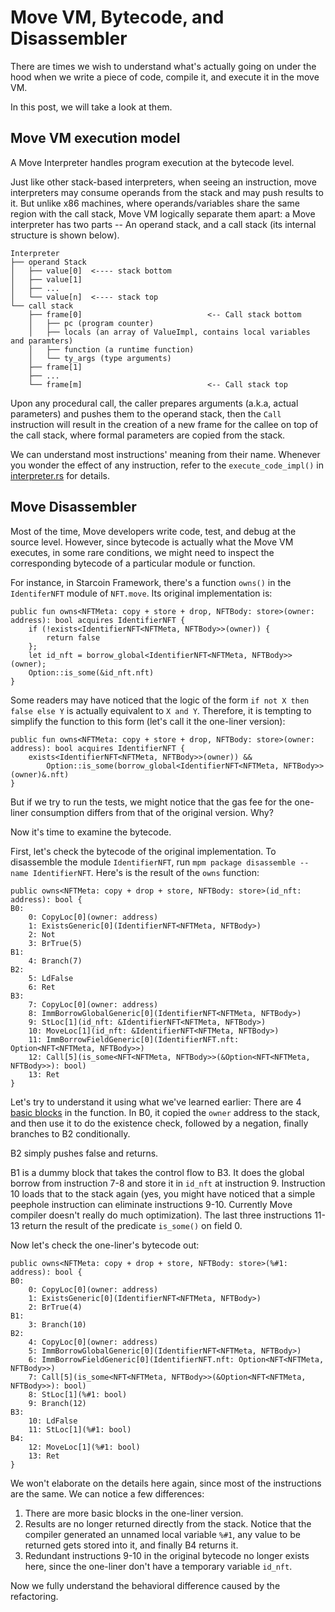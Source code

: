 # Move VM, Bytecode, and Disassembler
There are times we wish to understand what's actually going on under the hood when we write a piece of code, 
compile it, and execute it in the move VM.

In this post, we will take a look at them.

## Move VM execution model
A Move Interpreter handles program execution at the bytecode level.

Just like other stack-based interpreters, when seeing an instruction, move interpreters
may consume operands from the stack and may push results to it. But unlike x86 machines,
where operands/variables share the same region with the call stack, Move VM logically separate
them apart: a Move interpreter has two parts -- An operand stack, and a call stack
(its internal structure is shown below).
```
Interpreter
├── operand Stack
│   ├── value[0]  <---- stack bottom
│   ├── value[1]
│   ├── ...
│   └── value[n]  <---- stack top
└── call stack
    ├── frame[0]                            <-- Call stack bottom
    │   ├── pc (program counter)
    │   ├── locals (an array of ValueImpl, contains local variables and paramters)
    │   ├── function (a runtime function)
    │   └── ty_args (type arguments)
    ├── frame[1]
    ├── ...
    └── frame[m]                            <-- Call stack top
```
Upon any procedural call, the caller prepares arguments (a.k.a, actual parameters) and pushes them
to the operand stack, then the `Call` instruction will result in the creation of a new frame
for the callee on top of the call stack, where formal parameters are copied from the stack.

We can understand most instructions' meaning from their name. Whenever you wonder the effect of
any instruction, refer to the `execute_code_impl()` in 
[interpreter.rs](https://github.com/starcoinorg/move/blob/main/language/move-vm/runtime/src/move_vm.rs)
for details.

## Move Disassembler
Most of the time, Move developers write code, test, and debug at the source level.
However, since bytecode is actually what the Move VM executes, in some rare conditions, 
we might need to inspect the corresponding bytecode of a particular module or function.

For instance, in Starcoin Framework, there's a function `owns()` in the `IdentiferNFT` module of
`NFT.move`. Its original implementation is:
```
public fun owns<NFTMeta: copy + store + drop, NFTBody: store>(owner: address): bool acquires IdentifierNFT {
    if (!exists<IdentifierNFT<NFTMeta, NFTBody>>(owner)) {
        return false
    };
    let id_nft = borrow_global<IdentifierNFT<NFTMeta, NFTBody>>(owner);
    Option::is_some(&id_nft.nft)
}
```
Some readers may have noticed that the logic of the form `if not X then false else Y` is
actually equivalent to `X and Y`. Therefore, it is tempting to simplify the function to this form
(let's call it the one-liner version):
```
public fun owns<NFTMeta: copy + store + drop, NFTBody: store>(owner: address): bool acquires IdentifierNFT {
    exists<IdentifierNFT<NFTMeta, NFTBody>>(owner)) && 
        Option::is_some(borrow_global<IdentifierNFT<NFTMeta, NFTBody>>(owner)&.nft)
}
```
But if we try to run the tests, we might notice that the gas fee for the one-liner consumption differs from
that of the original version. Why?

Now it's time to examine the bytecode.

First, let's check the bytecode of the original implementation.
To disassemble the module `IdentifierNFT`, run `mpm package disassemble --name IdentifierNFT`.
Here's is the result of the `owns` function:
```
public owns<NFTMeta: copy + drop + store, NFTBody: store>(id_nft: address): bool {
B0:
    0: CopyLoc[0](owner: address)
    1: ExistsGeneric[0](IdentifierNFT<NFTMeta, NFTBody>)
    2: Not
    3: BrTrue(5)
B1:
    4: Branch(7)
B2:
    5: LdFalse
    6: Ret
B3:
    7: CopyLoc[0](owner: address)
    8: ImmBorrowGlobalGeneric[0](IdentifierNFT<NFTMeta, NFTBody>)
    9: StLoc[1](id_nft: &IdentifierNFT<NFTMeta, NFTBody>)
    10: MoveLoc[1](id_nft: &IdentifierNFT<NFTMeta, NFTBody>)
    11: ImmBorrowFieldGeneric[0](IdentifierNFT.nft: Option<NFT<NFTMeta, NFTBody>>)
    12: Call[5](is_some<NFT<NFTMeta, NFTBody>>(&Option<NFT<NFTMeta, NFTBody>>): bool)
    13: Ret
}
```
Let's try to understand it using what we've learned earlier:
There are 4 [basic blocks](https://en.wikipedia.org/wiki/Basic_block) in the function.
In B0, it copied the `owner` address to the stack, and then use it to do the existence check,
followed by a negation, finally branches to B2 conditionally.

B2 simply pushes false and returns.

B1 is a dummy block that takes the control flow to B3. It does the global borrow from instruction
7-8 and store it in `id_nft` at instruction 9. Instruction 10 loads that to the stack again (yes, you
might have noticed that a simple peephole instruction can eliminate instructions 9-10. Currently Move
compiler doesn't really do much optimization). The last three instructions 11-13 return the result of the
predicate `is_some()` on field 0.

Now let's check the one-liner's bytecode out:
```
public owns<NFTMeta: copy + drop + store, NFTBody: store>(%#1: address): bool {
B0:
    0: CopyLoc[0](owner: address)
    1: ExistsGeneric[0](IdentifierNFT<NFTMeta, NFTBody>)
    2: BrTrue(4)
B1:
    3: Branch(10)
B2:
    4: CopyLoc[0](owner: address)
    5: ImmBorrowGlobalGeneric[0](IdentifierNFT<NFTMeta, NFTBody>)
    6: ImmBorrowFieldGeneric[0](IdentifierNFT.nft: Option<NFT<NFTMeta, NFTBody>>)
    7: Call[5](is_some<NFT<NFTMeta, NFTBody>>(&Option<NFT<NFTMeta, NFTBody>>): bool)
    8: StLoc[1](%#1: bool)
    9: Branch(12)
B3:
    10: LdFalse
    11: StLoc[1](%#1: bool)
B4:
    12: MoveLoc[1](%#1: bool)
    13: Ret
}
```
We won't elaborate on the details here again, since most of the instructions are the same.
We can notice a few differences:
1. There are more basic blocks in the one-liner version.
2. Results are no longer returned directly from the stack. Notice that the compiler generated an unnamed local variable `%#1`, any value to be returned gets stored into it, and finally B4
   returns it.
3. Redundant instructions 9-10 in the original bytecode no longer exists here, since the one-liner
   don't have a temporary variable `id_nft`.

Now we fully understand the behavioral difference caused by the refactoring.
